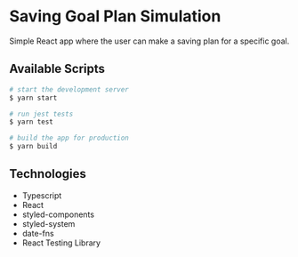 # Saving Goal Plan Simulation

Simple React app where the user can make a saving plan for a specific goal.

## Available Scripts

```bash
# start the development server
$ yarn start

# run jest tests
$ yarn test

# build the app for production
$ yarn build
```

## Technologies
* Typescript
* React
* styled-components
* styled-system
* date-fns
* React Testing Library
